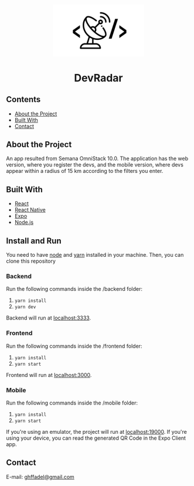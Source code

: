 <p align="center">
    <img alt="DevRadar" title="Lucas Maia" src="./frontend/public/favicon.png" width="250px" />
    <h1 align="center">DevRadar</h1>
</p>

## Contents

* [About the Project](#about-the-project)
* [Built With](#built-with)
* [Contact](#contact)

## About the Project
An app resulted from Semana OmniStack 10.0. The application has the web version, where you register the devs, and the mobile version, where devs appear within a radius of 15 km according to the filters you enter.

## Built With
* [React](https://reactjs.org)
* [React Native](https://facebook.github.io/react-native/)
* [Expo](https://expo.io/)
* [Node.js](https://nodejs.org/en/)

## Install and Run
You need to have [node](https://nodejs.org/en/download/) and [yarn](https://yarnpkg.com/) installed in your machine. Then, you can clone this repository

### Backend
Run the following commands inside the /backend folder:
1. `yarn install`
2. `yarn dev`

Backend will run at [localhost:3333](http://localhost:3333).

### Frontend
Run the following commands inside the /frontend folder:
1. `yarn install`
2. `yarn start`

Frontend will run at [localhost:3000](http://localhost:3000).

### Mobile
Run the following commands inside the /mobile folder:
1. `yarn install`
2. `yarn start`

If you're using an emulator, the project will run at [localhost:19000](http://localhost:3000). If you're using your device, you can read the generated QR Code in the Expo Client app.

## Contact
E-mail: ghffadel@gmail.com
